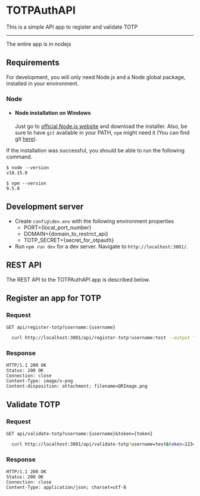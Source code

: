 # TOTPAuthAPI

This is a simple API app to register and validate TOTP 

---

The entire app is in nodejs

## Requirements

For development, you will only need Node.js and a Node global package, installed in your environment.

### Node
- #### Node installation on Windows

  Just go to [official Node.js website](https://nodejs.org/) and download the installer.
Also, be sure to have `git` available in your PATH, `npm` might need it (You can find git [here](https://git-scm.com/)).

If the installation was successful, you should be able to run the following command.

    $ node --version
    v18.15.0

    $ npm --version
    9.5.0

## Development server

* Create `config\dev.env` with the following environment properties
  * PORT={local_port_number}
  * DOMAIN={domain_to_restrict_api}
  * TOTP_SECRET={secret_for_otpauth}
* Run `npm run dev` for a dev server. Navigate to `http://localhost:3001/`.


## REST API

The REST API to the TOTPAuthAPI app is described below.

## Register an app for TOTP

### Request

`GET api/register-totp?username:{username}`
```bash
  curl http://localhost:3001/api/register-totp?username:test --output "D:\QRImage.png"
```

### Response

    HTTP/1.1 200 OK
    Status: 200 OK
    Connection: close
    Content-Type: image/x-png
    Content-disposition: attachment; filename=QRImage.png
    

## Validate TOTP

### Request

`GET api/validate-totp?username:{username}&token={token}`
```bash
  curl http://localhost:3001/api/validate-totp?username=test&token=123456
```
### Response

    HTTP/1.1 200 OK
    Status: 200 OK
    Connection: close
    Content-Type: application/json; charset=utf-8
    
